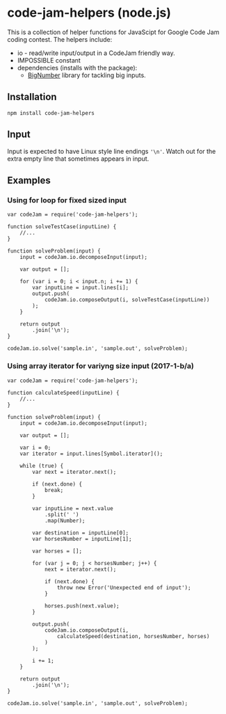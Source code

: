 # code-jam-helpers (node.js)

This is a collection of helper functions for JavaScipt for Google Code Jam coding contest. The helpers include:

  * io - read/write input/output in a CodeJam friendly way.
  * IMPOSSIBLE constant
  * dependencies (installs with the package):
    * [BigNumber](https://github.com/MikeMcl/bignumber.js/) library for tackling big inputs.
    

## Installation

```npm install code-jam-helpers```

## Input

Input is expected to have Linux style line endings `'\n'`. Watch out for the extra empty line that sometimes appears in input.

## Examples

### Using for loop for fixed sized input

```
var codeJam = require('code-jam-helpers');

function solveTestCase(inputLine) {
    //...
}

function solveProblem(input) {
    input = codeJam.io.decomposeInput(input);

    var output = [];

    for (var i = 0; i < input.n; i += 1) {
        var inputLine = input.lines[i];
        output.push(
            codeJam.io.composeOutput(i, solveTestCase(inputLine))
        );
    }

    return output
        .join('\n');
}

codeJam.io.solve('sample.in', 'sample.out', solveProblem);
```

### Using array iterator for variyng size input (2017-1-b/a)
```
var codeJam = require('code-jam-helpers');

function calculateSpeed(inputLine) {
    //...
}

function solveProblem(input) {
    input = codeJam.io.decomposeInput(input);

    var output = [];

    var i = 0;
    var iterator = input.lines[Symbol.iterator]();

    while (true) {
        var next = iterator.next();

        if (next.done) {
            break;
        }

        var inputLine = next.value
            .split(' ')
            .map(Number);

        var destination = inputLine[0];
        var horsesNumber = inputLine[1];

        var horses = [];

        for (var j = 0; j < horsesNumber; j++) {
            next = iterator.next();

            if (next.done) {
                throw new Error('Unexpected end of input');
            }

            horses.push(next.value);
        }

        output.push(
            codeJam.io.composeOutput(i,
                calculateSpeed(destination, horsesNumber, horses)
            )
        );

        i += 1;
    }

    return output
        .join('\n');
}

codeJam.io.solve('sample.in', 'sample.out', solveProblem);
```